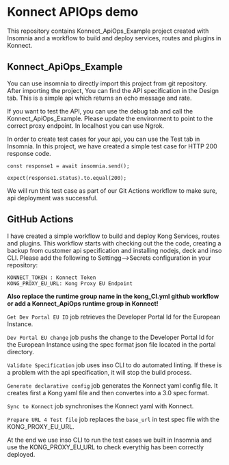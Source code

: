 # Konnect APIOps demo

This repository contains Konnect_ApiOps_Example project created with Insomnia and a workflow to build and deploy services, routes and plugins in Konnect.

## Konnect_ApiOps_Example
You can use insomnia to directly import this project from git repository. After importing the project, You can find the API specification in the Design tab. This is a simple api which returns an echo message and rate.

If you want to test the API, you can use the debug tab and call the Konnect_ApiOps_Example. Please update the environment to point to the correct proxy endpoint. In localhost you can use Ngrok.

In order to create test cases for your api, you can use the Test tab in Insomnia. In this project, we have created a simple test case for HTTP 200 response code.

```
const response1 = await insomnia.send();

expect(response1.status).to.equal(200);
```

We will run this test case as part of our Git Actions workflow to make sure, api deployment was successful.

## GitHub Actions
I have created a simple workflow to build and deploy Kong Services, routes and plugins. This workflow starts with checking out the the code, creating a backup from customer api specification and installing nodejs, deck and inso CLI.
Please add the following to Settingg-->Secrets configuration in your repository:
```
KONNECT_TOKEN : Konnect Token
KONG_PROXY_EU_URL: Kong Proxy EU Endpoint
```
**Also replace the runtime group name in the kong_CI.yml github workflow or add a Konnect_ApiOps runtime group in Konnect!**

```Get Dev Portal EU ID``` job retrieves the Developer Portal Id for the European Instance.

```Dev Portal EU change``` job pushs the change to the Developer Portal Id for the European Instance using the spec format json file located in the portal directory.  

```Validate Specification``` job uses inso CLI to do automated linting. If these is a problem with the api specification, it will stop the build process.  

```Generate declarative config``` job generates the Konnect yaml config file. It creates first a Kong yaml file and then convertes into a 3.0 spec format.

```Sync to Konnect``` job synchronises the Konnect yaml with Konnect. 

```Prepare URL 4 Test file``` job replaces the  ```base_url``` in test spec file with the KONG_PROXY_EU_URL.

At the end we use inso CLI to run the test cases we built in Insomnia and use the KONG_PROXY_EU_URL to check everythig has been correctly deployed.
